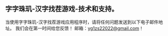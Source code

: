 ## 字字珠玑-汉字找茬游戏-技术和支持。
当使用字字珠玑-汉字找茬游戏应用程序时，请将任何问题发送到以下电子邮件地址。
我们会在第一时间给您反馈！
邮箱：yg1zs22022@gmail.com！

